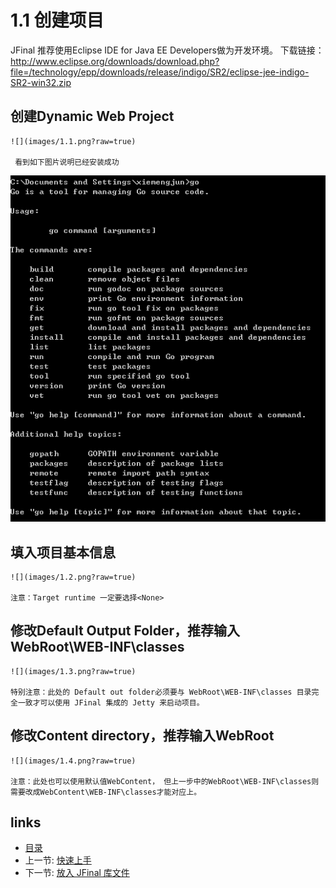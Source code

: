# 1.1 创建项目

   JFinal 推荐使用Eclipse IDE for Java EE Developers做为开发环境。
   下载链接：http://www.eclipse.org/downloads/download.php?file=/technology/epp/downloads/release/indigo/SR2/eclipse-jee-indigo-SR2-win32.zip
   
##  创建Dynamic Web Project

    ![](images/1.1.png?raw=true)
    
     看到如下图片说明已经安装成功

  ![](images/1.1.cmd.png?raw=true)
  
##  填入项目基本信息

    ![](images/1.2.png?raw=true)
    
    注意：Target runtime 一定要选择<None>
   
##  修改Default Output Folder，推荐输入WebRoot\WEB-INF\classes

    ![](images/1.3.png?raw=true)
    
    特别注意：此处的 Default out folder必须要与 WebRoot\WEB-INF\classes 目录完全一致才可以使用 JFinal 集成的 Jetty 来启动项目。
    
##  修改Content directory，推荐输入WebRoot

    ![](images/1.4.png?raw=true)
    
    注意：此处也可以使用默认值WebContent， 但上一步中的WebRoot\WEB-INF\classes则需要改成WebContent\WEB-INF\classes才能对应上。
   
    
## links
  * [目录](<preface.md>)
  * 上一节: [快速上手](<1.md>)
  * 下一节: [放入 JFinal 库文件](<1.2.md>)

